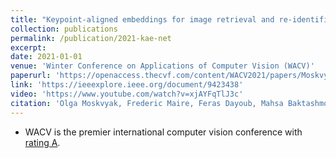 ```yaml
---
title: "Keypoint-aligned embeddings for image retrieval and re-identification"
collection: publications
permalink: /publication/2021-kae-net
excerpt: 
date: 2021-01-01
venue: 'Winter Conference on Applications of Computer Vision (WACV)'
paperurl: 'https://openaccess.thecvf.com/content/WACV2021/papers/Moskvyak_Keypoint-Aligned_Embeddings_for_Image_Retrieval_and_Re-Identification_WACV_2021_paper.pdf'
link: 'https://ieeexplore.ieee.org/document/9423438'
video: 'https://www.youtube.com/watch?v=xjAYFqTlJ3c'
citation: 'Olga Moskvyak, Frederic Maire, Feras Dayoub, Mahsa Baktashmotlagh. (2021). &quot;Keypoint-aligned embeddings for image retrieval and re-identification.&quot; <i>In Proc. Winter Conference on Applications of Computer Vision (WACV)</i>. pp. 676-685.'
---
```


* WACV is the premier international computer vision conference with [rating A](http://portal.core.edu.au/conf-ranks/?search=wacv&by=all&source=CORE2020&sort=atitle&page=1).
